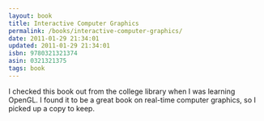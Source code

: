 ```yaml
---
layout: book
title: Interactive Computer Graphics
permalink: /books/interactive-computer-graphics/
date: 2011-01-29 21:34:01
updated: 2011-01-29 21:34:01
isbn: 9780321321374
asin: 0321321375
tags: book
---
```

I checked this book out from the college library when I was learning OpenGL. I
found it to be a great book on real-time computer graphics, so I picked up a
copy to keep.
